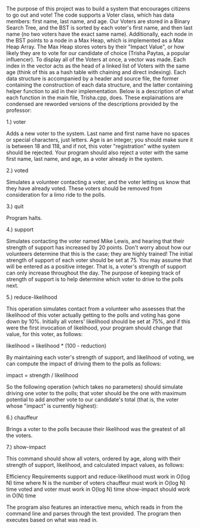 The purpose of this project was to build a system that encourages citizens to go out and vote! The code supports a Voter class, which has data members: first name, last name, and age. Our Voters are stored in a Binary Search Tree, and the BST is sorted by each voter's first name, and then last name (no two voters have the exact same name). Additionally, each node in the BST points to a node in a Max Heap, which is implemented as a Max Heap Array. The Max Heap stores voters by their  "Impact Value", or how likely they are to vote for our candidate of choice (Trisha Paytas, a popular influencer). To display all of the Voters at once, a vector was made. Each index in the vector acts as the head of a linked list of Voters with the same age (think of this as a hash table with chaining and direct indexing). Each data structure is accompanied by a header and source file, the former containing the construction of each data structure, and the latter containing helper function to aid in their implementation. Below is a description of what each function in the main file, Trisha.cpp, does. These explainations are condensed are reworded versions of the descriptions provided by the professor:


1.) voter <last-name> <first-name> <age>

Adds a new voter to the system. Last name and first name have no spaces or special characters, just letters. Age is an integer; you should make sure it is between 18 and 118, and if not, this voter "registration" withe system should be rejected. Your program should also reject a voter with the same first name, last name, and age, as a voter already in the system.



2.) voted <last-name> <first-name> <age>

Simulates a volunteer contacting a voter, and the voter letting us know that they have already voted. These voters should be removed from consideration for a limo ride to the polls.



3.) quit

Program halts.



4.) support <last-name> <first-name> <strength>

Simulates contacting the voter named Mike Lewis, and hearing that their strength of support has increased by 20 points. Don't worry about how our volunteers determine that this is the case; they are highly trained! The initial strength of support of each voter should be set at 75.  You may assume that <strength> will be entered as a positive integer. That is, a voter's strength of support can only increase throughout the day. The purpose of keeping track of strength of support is to help determine which voter to drive to the polls next.



5.) reduce-likelihood <last-name> <first-name> <reduction>

This operation simulates contact from a volunteer who assesses that the likelihood of this voter actually getting to the polls and voting has gone down by 10%.  Initially all voters' likelihood should be set at 75%, and if this were the first invocation of likelihood, your program should change that value, for this voter, as follows:

likelihood = likelihood * (100 - reduction)

By maintaining each voter's strength of support, and likelihood of voting, we can compute the impact of driving them to the polls as follows:

impact = strength / likelihood

So the following operation (which takes no parameters) should simulate driving one voter to the polls; that voter should be the one with maximum potential to add another vote to our candidate's total (that is, the voter whose "impact" is currently highest):



6.) chauffeur 

Brings a voter to the polls because their likelihood was the greatest of all the voters.



7.) show-impact

This command should show all voters, ordered by age, along with their strength of support, likelihood, and calculated impact values, as follows:



Efficiency Requirements
support and reduce-likelihood must work in O(log N) time where N is the number of voters
chauffeur must work in O(log N) time
voted and voter must work in O(log N) time
show-impact should work in O(N) time

The program also features an interactive menu, which reads in from the command line and parses through the text provided. The program then executes based on what was read in.
